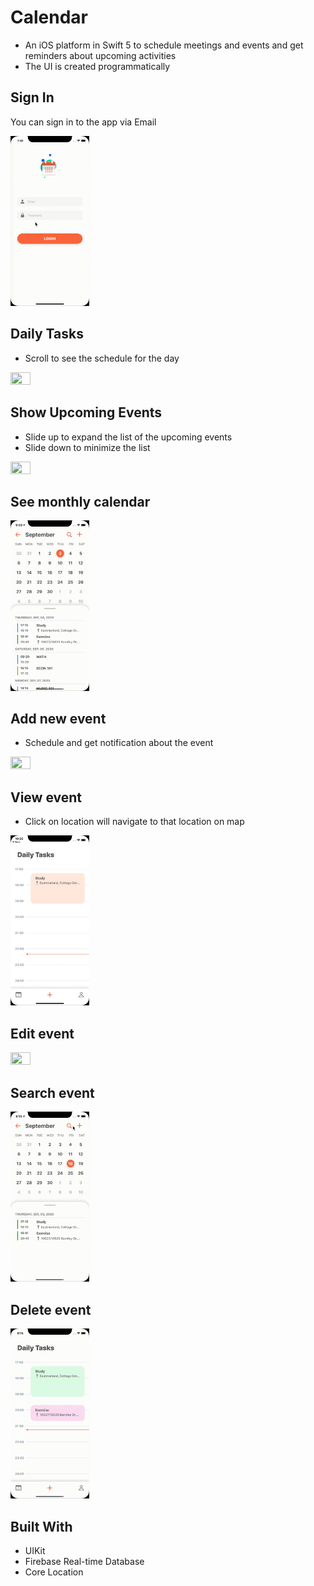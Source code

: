 # Calendar
* An iOS platform in Swift 5 to schedule meetings and events and get reminders about upcoming activities
* The UI is created programmatically

## Sign In 
You can sign in to the app via Email

<img src="Demo/SignIn.gif" width=25% height=25%>

## Daily Tasks
* Scroll to see the schedule for the day
<img src="Demo/DailyTask.gif" width=25% height=25%>

## Show Upcoming Events
* Slide up to expand the list of the upcoming events
* Slide down to minimize the list

<img src="Demo/UpcomingEvents.gif" width=25% height=25%>

## See monthly calendar
<img src="Demo/Calendar.gif" width=25% height=25%>

## Add new event
* Schedule and get notification about the event
<img src="Demo/AddEvent.gif" width=25% height=25%>

## View event
* Click on location will navigate to that location on map
<img src="Demo/ViewEvent.gif" width=25% height=25%>

## Edit event
<img src="Demo/Edit.gif" width=25% height=25%>

## Search event
<img src="Demo/SearchEvent.gif" width=25% height=25%>

## Delete event
<img src="Demo/DeleteEvent.gif" width=25% height=25%>

## Built With
* UIKit
* Firebase Real-time Database 
* Core Location


